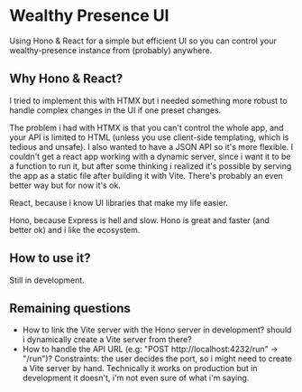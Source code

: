 # Wealthy Presence UI

Using Hono & React for a simple but efficient UI so you can
control your wealthy-presence instance from (probably) anywhere.

## Why Hono & React?

I tried to implement this with HTMX but i needed something more robust to handle complex changes in the UI
if one preset changes.

The problem i had with HTMX is that you can't control the whole app, and your API is limited to HTML (unless you use client-side
templating, which is tedious and unsafe). I also wanted to have a JSON API so it's more flexible. I couldn't get a react app working
with a dynamic server, since i want it to be a function to run it, but after some thinking i realized it's possible by serving the
app as a static file after building it with Vite. There's probably an even better way but for now it's ok.

React, because i know UI libraries that make my life easier.

Hono, because Express is hell and slow. Hono is great and faster (and better ok) and i like the ecosystem.

## How to use it?

Still in development.

## Remaining questions

- How to link the Vite server with the Hono server in development? should i dynamically create a Vite server from there?
- How to handle the API URL (e.g: "POST http://localhost:4232/run" -> "/run")? Constraints: the user decides the port, so i might need to create a Vite server by hand. Technically it works on production but in development it doesn't, i'm not even sure of what i'm saying.

